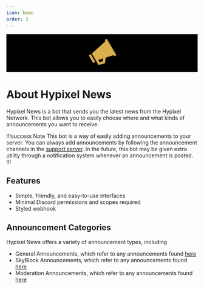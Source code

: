 ```yaml
---
icon: home
order: 3
---
```

![](./assets/hypixel-news-banner.png)

# About Hypixel News
Hypixel News is a bot that sends you the latest news from the Hypixel Network. This bot allows you to easily choose where and what kinds of announcements you want to receive.

!!!success Note
This bot is a way of easily adding announcements to your server. You can always add announcements by following the announcement channels in the [support server](https://discord.gg/d2kKwqcUsv). In the future, this bot may be given extra utility through a notification system whenever an announcement is posted.
!!!

## Features
- Simple, friendly, and easy-to-use interfaces
- Minimal Discord permissions and scopes required
- Styled webhook

## Announcement Categories
Hypixel News offers a variety of announcement types, including
- General Announcements, which refer to any announcements found [here](https://hypixel.net/forums/news-and-announcements.4/ "News and Announcements")
- SkyBlock Announcements, which refer to any announcements found [here](https://hypixel.net/forums/skyblock-patch-notes.158/ "SkyBlock Patch Notes")
- Moderation Announcements, which refer to any announcements found [here](https://hypixel.net/forums/moderation-information-and-changes.164/ "Moderation Information and Changes")